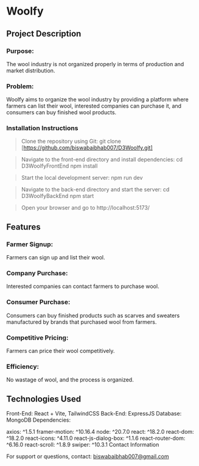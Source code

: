 # Woolfy
## Project Description
### Purpose:
The wool industry is not organized properly in terms of production and market distribution.

### Problem:
Woolfy aims to organize the wool industry by providing a platform where farmers can list their wool, interested companies can purchase it, and consumers can buy finished wool products.

### Installation Instructions
> Clone the repository using Git:
git clone [https://github.com/biswabaibhab007/D3Woolfy.git]

> Navigate to the front-end directory and install dependencies:
cd D3WoolfyFrontEnd
npm install
 
> Start the local development server:
npm run dev

> Navigate to the back-end directory and start the server:
cd D3WoolfyBackEnd
npm start

> Open your browser and go to http://localhost:5173/
## Features
### Farmer Signup: 
  Farmers can sign up and list their wool.
### Company Purchase: 
  Interested companies can contact farmers to purchase wool.
### Consumer Purchase: 
  Consumers can buy finished products such as scarves and sweaters manufactured by brands that purchased wool from farmers.
### Competitive Pricing: 
  Farmers can price their wool competitively.
### Efficiency: 
  No wastage of wool, and the process is organized.

## Technologies Used
Front-End: React + Vite, TailwindCSS
Back-End: ExpressJS
Database: MongoDB
Dependencies:

axios: ^1.5.1
framer-motion: ^10.16.4
node: ^20.7.0
react: ^18.2.0
react-dom: ^18.2.0
react-icons: ^4.11.0
react-js-dialog-box: ^1.1.6
react-router-dom: ^6.16.0
react-scroll: ^1.8.9
swiper: ^10.3.1
Contact Information

For support or questions, contact: biswabaibhab007@gmail.com
